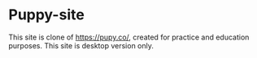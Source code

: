 # Puppy-site
This site is clone of https://pupy.co/, created for practice and education purposes.
This site is desktop version only.
